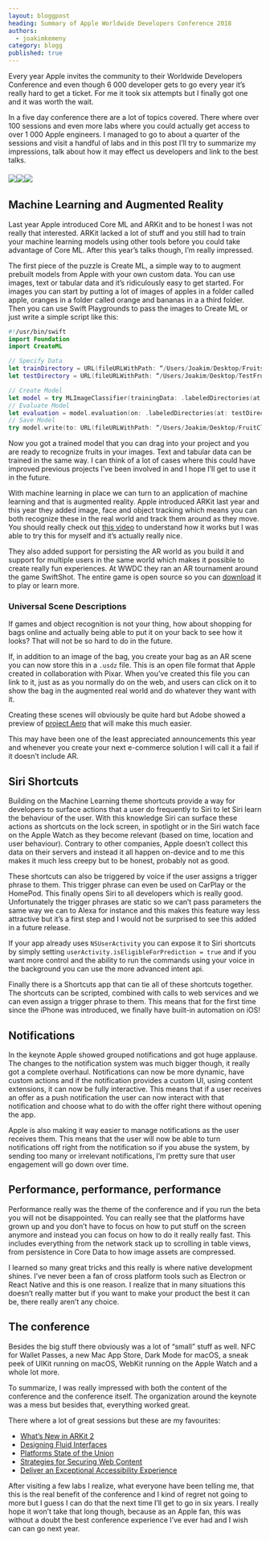 ```yaml
---
layout: bloggpost
heading: Summary of Apple Worldwide Developers Conference 2018
authors:
  - joakimkemeny
category: blogg
published: true
---
```


Every year Apple invites the community to their Worldwide Developers Conference and even though 6 000 developer gets to go every year it’s really hard to get a ticket. For me it took six attempts but I finally got one and it was worth the wait.

In a five day conference there are a lot of topics covered. There where over 100 sessions and even more labs where you could actually get access to over 1 000 Apple engineers. I managed to go to about a quarter of the sessions and visit a handful of labs and in this post I’ll try to summarize my impressions, talk about how it may effect us developers and link to the best talks.

<!--more-->

###### ![](/images/blogg/wwdc2018-1.jpg)![](/images/blogg/wwdc2018-2.jpg)![](/images/blogg/wwdc2018-3.jpg)

## Machine Learning and Augmented Reality

Last year Apple introduced Core ML and ARKit and to be honest I was not really that interested. ARKit lacked a lot of stuff and you still had to train your machine learning models using other tools before you could take advantage of Core ML. After this year’s talks though, I’m really impressed.

The first piece of the puzzle is Create ML, a simple way to to augment prebuilt models from Apple with your own custom data. You can use images, text or tabular data and it’s ridiculously easy to get started. For images you can start by putting a lot of images of apples in a folder called apple, oranges in a folder called orange and bananas in a a third folder. Then you can use Swift Playgrounds to pass the images to Create ML or just write a simple script like this:

```swift
#!/usr/bin/swift
import Foundation
import CreateML

// Specify Data
let trainDirectory = URL(fileURLWithPath: “/Users/Joakim/Desktop/Fruits“)
let testDirectory = URL(fileURLWithPath: “/Users/Joakim/Desktop/TestFruits“)

// Create Model
let model = try MLImageClassifier(trainingData: .labeledDirectories(at: trainDirectory))
// Evaluate Model
let evaluation = model.evaluation(on: .labeledDirectories(at: testDirectory))
// Save Model
try model.write(to: URL(fileURLWithPath: “/Users/Joakim/Desktop/FruitClassifier.mlmodel“))
```

Now you got a trained model that you can drag into your project and you are ready to recognize fruits in your images. Text and tabular data can be trained in the same way. I can think of a lot of cases where this could have improved previous projects I’ve been involved in and I hope I’ll get to use it in the future.

With machine learning in place we can turn to an application of machine learning and that is augmented reality. Apple introduced ARKit last year and this year they added image, face and object tracking which means you can both recognize these in the real world and track them around as they move. You should really check out [this video](https://developer.apple.com/videos/play/wwdc2018/602) to understand how it works but I was able to try this for myself and it’s actually really nice.

They also added support for persisting the AR world as you build it and support for multiple users in the same world which makes it possible to create really fun experiences. At WWDC they ran an AR tournament around the game SwiftShot. The entire game is open source so you can [download](https://developer.apple.com/documentation/arkit/swiftshot_creating_a_game_for_augmented_reality) it to play or learn more.

### Universal Scene Descriptions

If games and object recognition is not your thing, how about shopping for bags online and actually being able to put it on your back to see how it looks? That will not be so hard to do in the future.

If, in addition to an image of the bag, you create your bag as an AR scene you can now store this in a `.usdz` file. This is an open file format that Apple created in collaboration with Pixar. When you’ve created this file you can link to it, just as as you normally do on the web, and users can click on it to show the bag in the augmented real world and do whatever they want with it.

Creating these scenes will obviously be quite hard but Adobe showed a preview of [project Aero](https://www.adobe.com/products/projectaero.html) that will make this much easier.

This may have been one of the least appreciated announcements this year and whenever you create your next e-commerce solution I will call it a fail if it doesn’t include AR.

## Siri Shortcuts

Building on the Machine Learning theme shortcuts provide a way for developers to surface actions that a user do frequently to Siri to let Siri learn the behaviour of the user. With this knowledge Siri can surface these actions as shortcuts on the lock screen, in spotlight or in the Siri watch face on the Apple Watch as they become relevant (based on time, location and user behaviour). Contrary to other companies, Apple doesn’t collect this data on their servers and instead it all happen on-device and to me this makes it much less creepy but to be honest, probably not as good.

These shortcuts can also be triggered by voice if the user assigns a trigger phrase to them. This trigger phrase can even be used on CarPlay or the HomePod. This finally opens Siri to all developers which is really good.  Unfortunately the trigger phrases are static so we can’t pass parameters the same way we can to Alexa for instance and this makes this feature way less attractive but it’s a first step and I would not be surprised to see this added in a future release.

If your app already uses `NSUserActivity` you can expose it to Siri shortcuts by simply setting `userActivity.isEligibleForPrediction = true` and if you want more control and the ability to run the commands using your voice in the background you can use the more advanced intent api.

Finally there is a Shortcuts app that can tie all of these shortcuts together. The shortcuts can be scripted, combined with calls to web services and we can even assign a trigger phrase to them. This means that for the first time since the iPhone was introduced, we finally have built-in automation on iOS!

## Notifications

In the keynote Apple showed grouped notifications and got huge applause. The changes to the notification system was much bigger though, it really got a complete overhaul. Notifications can now be more dynamic, have custom actions and if the notification provides a custom UI, using content extensions, it can now be fully interactive. This means that if a user receives an offer as a push notification the user can now interact with that notification and choose what to do with the offer right there without opening the app.

Apple is also making it way easier to manage notifications as the user receives them. This means that the user will now be able to turn notifications off right from the notification so if you abuse the system, by sending too many or irrelevant notifications, I’m pretty sure that user engagement will go down over time.

## Performance, performance, performance

Performance really was the theme of the conference and if you run the beta you will not be disappointed. You can really see that the platforms have grown up and you don’t have to focus on how to put stuff on the screen anymore and instead you can focus on how to do it really really fast. This includes everything from the network stack up to scrolling in table views, from persistence in Core Data to how image assets are compressed.

I learned so many great tricks and this really is where native development shines. I’ve never been a fan of cross platform tools such as Electron or React Native and this is one reason. I realize that in many situations this doesn’t really matter but if you want to make your product the best it can be, there really aren’t any choice.

## The conference

Besides the big stuff there obviously was a lot of “small” stuff as well. NFC for Wallet Passes, a new Mac App Store, Dark Mode for macOS, a sneak peek of UIKit running on macOS, WebKit running on the Apple Watch and a whole lot more.

To summarize, I was really impressed with both the content of the conference and the conference itself. The organization around the keynote was a mess but besides that, everything worked great.

There where a lot of great sessions but these are my favourites:

- [What’s New in ARKit 2](https://developer.apple.com/videos/play/wwdc2018/602)
- [Designing Fluid Interfaces](https://developer.apple.com/videos/play/wwdc2018/803)
- [Platforms State of the Union](https://developer.apple.com/videos/play/wwdc2018/102)
- [Strategies for Securing Web Content](https://developer.apple.com/videos/play/wwdc2018/207)
- [Deliver an Exceptional Accessibility Experience](https://developer.apple.com/videos/play/wwdc2018/230)

After visiting a few labs I realize, what everyone have been telling me, that this is the real benefit of the conference and I kind of regret not going to more but I guess I can do that the next time I’ll get to go in six years. I really hope it won’t take that long though, because as an Apple fan, this was without a doubt the best conference experience I’ve ever had and I wish can can go next year.
